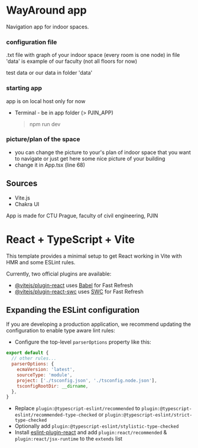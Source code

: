 # WayAround app

Navigation app for indoor spaces.

### configuration file

.txt file with graph of your indoor space (every room is one node)
in file 'data' is example of our faculty (not all floors for now)

test data or our data in folder 'data'

### starting app

app is on local host only for now
- Terminal - be in app folder (> PJIN_APP)
   > npm run dev

### picture/plan of the space

- you can change the picture to your's plan of indoor space that you want to navigate or just get here some nice picture of your building 
- change it in App.tsx (line 68)

## Sources
- Vite.js
- Chakra UI



App is made for CTU Prague, faculty of civil engineering, PJIN


# React + TypeScript + Vite

This template provides a minimal setup to get React working in Vite with HMR and some ESLint rules.

Currently, two official plugins are available:

- [@vitejs/plugin-react](https://github.com/vitejs/vite-plugin-react/blob/main/packages/plugin-react/README.md) uses [Babel](https://babeljs.io/) for Fast Refresh
- [@vitejs/plugin-react-swc](https://github.com/vitejs/vite-plugin-react-swc) uses [SWC](https://swc.rs/) for Fast Refresh

## Expanding the ESLint configuration

If you are developing a production application, we recommend updating the configuration to enable type aware lint rules:

- Configure the top-level `parserOptions` property like this:

```js
export default {
  // other rules...
  parserOptions: {
    ecmaVersion: 'latest',
    sourceType: 'module',
    project: ['./tsconfig.json', './tsconfig.node.json'],
    tsconfigRootDir: __dirname,
  },
}
```

- Replace `plugin:@typescript-eslint/recommended` to `plugin:@typescript-eslint/recommended-type-checked` or `plugin:@typescript-eslint/strict-type-checked`
- Optionally add `plugin:@typescript-eslint/stylistic-type-checked`
- Install [eslint-plugin-react](https://github.com/jsx-eslint/eslint-plugin-react) and add `plugin:react/recommended` & `plugin:react/jsx-runtime` to the `extends` list

